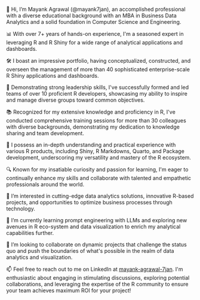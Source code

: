 👋 Hi, I’m Mayank Agrawal (@mayank7jan), an accomplished professional with a diverse educational background with an MBA in Business Data Analytics and a solid foundation in Computer Science and Engineering.

📊 With over 7+ years of hands-on experience, I'm a seasoned expert in leveraging R and R Shiny for a wide range of analytical applications and dashboards.

🛠️ I boast an impressive portfolio, having conceptualized, constructed, and overseen the management of more than 40 sophisticated enterprise-scale R Shiny applications and dashboards.

👥 Demonstrating strong leadership skills, I've successfully formed and led teams of over 10 proficient R developers, showcasing my ability to inspire and manage diverse groups toward common objectives.

📚 Recognized for my extensive knowledge and proficiency in R, I've conducted comprehensive training sessions for more than 30 colleagues with diverse backgrounds, demonstrating my dedication to knowledge sharing and team development.

🔄 I possess an in-depth understanding and practical experience with various R products, including Shiny, R Markdowns, Quarto, and Package development, underscoring my versatility and mastery of the R ecosystem.

🔍 Known for my insatiable curiosity and passion for learning, I'm eager to continually enhance my skills and collaborate with talented and empathetic professionals around the world.

👀 I’m interested in cutting-edge data analytics solutions, innovative R-based projects, and opportunities to optimize business processes through technology.

🌱 I’m currently learning prompt engineering with LLMs and exploring new avenues in R eco-system and data visualization to enrich my analytical capabilities further.

💞️ I’m looking to collaborate on dynamic projects that challenge the status quo and push the boundaries of what's possible in the realm of data analytics and visualization.

📫 Feel free to reach out to me on LinkedIn at [mayank-agrawal-7jan](https://www.linkedin.com/in/mayank-agrawal-7jan/). I'm enthusiastic about engaging in stimulating discussions, exploring potential collaborations, and leveraging the expertise of the R community to ensure your team achieves maximum ROI for your project!

<!--
**mayank7jan/mayank7jan** is a ✨ _special_ ✨ repository because its `README.md` (this file) appears on your GitHub profile.

Here are some ideas to get you started:

- 🔭 I’m currently working on ...
- 🌱 I’m currently learning ...
- 👯 I’m looking to collaborate on ...
- 🤔 I’m looking for help with ...
- 💬 Ask me about ...
- 📫 How to reach me: ...
- 😄 Pronouns: ...
- ⚡ Fun fact: ...
-->
